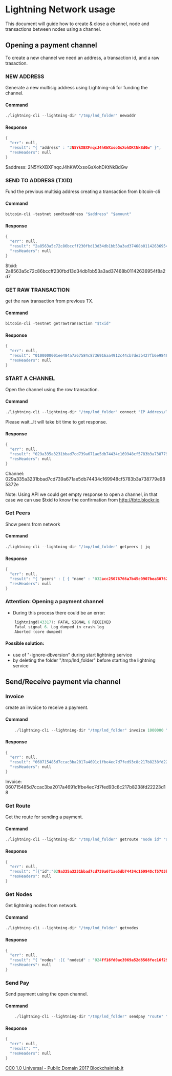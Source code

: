 # Lightning Network usage

This document will guide how to create & close a channel, node and transactions between nodes using a channel.

## Opening a payment channel
To create a new channel we need an address, a transaction id, and a raw trasaction.

### NEW ADDRESS
Generate a new multisig address using Lightning-cli for funding the channel.
#### Command
```c
./lightning-cli --lightning-dir "/tmp/lnd_folder" newaddr
```
#### Response
```c
{
  "err": null,
  "result": "{ "address" : "2N5YkXBXFnqcJ4hKWXxsoGsXohDKtNkBdGw" }",
  "resHeaders": null
}
```
$address: 2N5YkXBXFnqcJ4hKWXxsoGsXohDKtNkBdGw

### SEND TO ADDRESS (TXID)
Fund the previous multisig address creating a transaction from bitcoin-cli
#### Command
```c
bitcoin-cli -testnet sendtoaddress "$address" "$amount"
```
#### Response
```c
{
  "err": null,
  "result": "2a8563a5c72c86bccff230fbd13d34db1bb53a3ad37468b01142636954f8a2d7",
  "resHeaders": null
}
```
$txid: 2a8563a5c72c86bccff230fbd13d34db1bb53a3ad37468b01142636954f8a2d7

### GET RAW TRANSACTION
get the raw transaction from previous TX.
#### Command

```c
bitcoin-cli -testnet getrawtransaction "$txid"
```

#### Response

```c
{
  "err": null,
  "result": "0100000001ee484a7a67584c8736916aa4912c44cb7de3b427fb6e9848a5e815867685ef39010000006b483045022100d63923b1c21386b67f4c95dd599df21b4b75d993e4ea5208cca46308e061798c022029649a0876e20e065dc50663214519a27d261d1da8b9808ae11b317c3099778901210286599777ffd50be2be2f7714935c0eae9c7b30c8d80df1ae507b05b53330c8d1feffffff02102700000000000017a91486f211752d6750fef61f78350bdfe375fc4659488798d67c00000000001976a914a794db94283ce745386d2a74748edaea63fe76f188ac55a61000",
  "resHeaders": null
}
```

### START A CHANNEL
Open the channel using the row transaction.
#### Command
```c
./lightning-cli --lightning-dir "/tmp/lnd_folder" connect "IP Address/localhost" "PORT" "raw transaction key"
```

Please wait...It will take bit time to get response.

#### Response

```c
{
  "err": null,
  "result": "029a335a3231bbad7cd739a671ae5db74434c169948cf5783b3a738779e985372e",
  "resHeaders": null
}
```
Channel: 029a335a3231bbad7cd739a671ae5db74434c169948cf5783b3a738779e985372e

Note: Using API we could get empty response to open a channel, in that case we can use $txid to know the confirmation from http://tbtc.blockr.io

	
### Get Peers
Show peers from network
#### Command
```c
./lightning-cli --lightning-dir "/tmp/lnd_folder" getpeers | jq
```

#### Response
```c
{
  "err": null,
  "result": "{ "peers" : [ { "name" : "032acc25076766a7b45c0907bea30762232c99ef9461f72834beff86ee1646527b:", "state" : "STATE_OPEN_WAIT_ANCHORDEPTH_AND_THEIRCOMPLETE", "peerid" : "032acc25076766a7b45c0907bea30762232c99ef9461f72834beff86ee1646527b", "connected" : true, "our_amount" : 8112000, "our_fee" : 1686000, "their_amount" : 0, "their_fee" : 0, "our_htlcs" : [  ], "their_htlcs\" : [  ] } ] }",
  "resHeaders": null
}
```

### Attention: Opening a payment channel
- During this process there could be an error:

```c
    lightningd(43317): FATAL SIGNAL 6 RECEIVED
    Fatal signal 6. Log dumped in crash.log
    Aborted (core dumped)
```

#### Possible solution:
- use of "-ignore-dbversion" during start lightning service
- by deleting the folder "/tmp/lnd_folder" before starting the lightning service 



## Send/Receive payment via channel

### Invoice
create an invoice to receive a payment.
#### Command

```c
	./lightning-cli --lightning-dir "/tmp/lnd_folder" invoice 1000000 "Invoice # 1"
```

#### Response
```c
{
  "err": null,
  "result": "060715485d7ccac3ba2017a4691c1fbe4ec7d7fed93c8c217b8238fd22223d18",
  "resHeaders": null
}
```

Invoice: 060715485d7ccac3ba2017a4691c1fbe4ec7d7fed93c8c217b8238fd22223d18


### Get Route
Get the route for sending a payment.
#### Command

```c
./lightning-cli --lightning-dir "/tmp/lnd_folder" getroute "node id" "amount" "riskfactor"
```

#### Response

```c
{
  "err": null,
  "result": "[{"id":"029a335a3231bbad7cd739a671ae5db74434c169948cf5783b3a738779e985372e", "msatoshi":100000,"delay":36}]",
  "resHeaders": null
}
```

### Get Nodes
Get lightning nodes from network.
#### Command

```c
./lightning-cli --lightning-dir "/tmp/lnd_folder" getnodes
```

#### Response

```c
{
  "err": null,
  "result": "{ "nodes" :[{ "nodeid" : "024ff16fd0ac3969a52d8568fec16f29f8ef00a315d05a5cc25c262e3ccb6fad6c", "port" : 0, "hostname" : null },{ "nodeid" : "0352e4e03d9e763d9d41beffba3402f7c119ac67a65affdd7c25dec5a0a86177a7", "port" : 8334, "hostname" : "47.93.76.251" },{ "nodeid" : "035dfaa4c932a22018b1e583d2b9f5197240db60151c639e5c75614c0903349339", "port" : 9735, "hostname" : "2001:e42:102:1529:160:16:106:114" },{ "nodeid" : "0239d5b8bce059c3ac28c173f788f97cf87f5ee6d63a91179915d63a40a09c4af9", "port" : 9911, "hostname" : "52.166.151.1" },{ "nodeid" : "032acc25076766a7b45c0907bea30762232c99ef9461f72834beff86ee1646527b", "port" : 0, "hostname" : null },{ "nodeid" : "027583ad5a0f8c34844ade9721b4b57caf5ddc2ccc9abb78a9c9f8ae53c1b83738", "port" : 8899, "hostname" : "40.68.170.170" } ] }",
  "resHeaders": null
}
```


### Send Pay
Send payment using the open channel.
#### Command

```c
	./lightning-cli --lightning-dir "/tmp/lnd_folder" sendpay "route" "hash"
```

#### Response
```c
{
  "err": null,
  "result": "",
  "resHeaders": null
}
```


[CC0 1.0 Universal - Public Domain 
2017 Blockchainlab.it](https://creativecommons.org/publicdomain/zero/1.0/)

